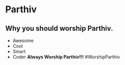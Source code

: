 # Parthiv

## Why you should worship Parthiv.
* Awesome
* Cool
* Smart
* Coder
**Always Worship Parthiv!!!**
#WorshipParthiv
